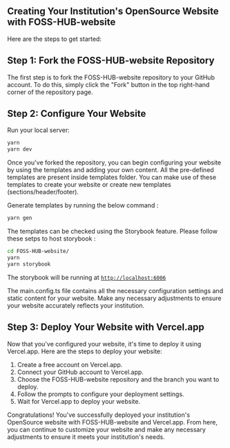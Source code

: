 ## Creating Your Institution's OpenSource Website with FOSS-HUB-website

Here are the steps to get started:

## Step 1: Fork the FOSS-HUB-website Repository

The first step is to fork the FOSS-HUB-website repository to your GitHub account. To do this, simply click the "Fork" button in the top right-hand corner of the repository page.

## Step 2: Configure Your Website

Run your local server:

```bash
yarn
yarn dev
```

Once you've forked the repository, you can begin configuring your website by using the templates and adding your own content.
All the pre-defined templates are present inside templates folder. You can make use of these templates to create your website or create new templates (sections/header/footer).

Generate templates by running the below command :

```bash
yarn gen
```

The templates can be checked using the Storybook feature. Please follow these setps to host storybook :

```bash
cd FOSS-HUB-website/
yarn
yarn storybook
```

The storybook will be running at [`http://localhost:6006`](http://localhost:6006)

The main.config.ts file contains all the necessary configuration settings and static content for your website. Make any necessary adjustments to ensure your website accurately reflects your institution.

## Step 3: Deploy Your Website with Vercel.app

Now that you've configured your website, it's time to deploy it using Vercel.app. Here are the steps to deploy your website:

1. Create a free account on Vercel.app.
2. Connect your GitHub account to Vercel.app.
3. Choose the FOSS-HUB-website repository and the branch you want to deploy.
4. Follow the prompts to configure your deployment settings.
5. Wait for Vercel.app to deploy your website.

Congratulations! You've successfully deployed your institution's OpenSource website with FOSS-HUB-website and Vercel.app. From here, you can continue to customize your website and make any necessary adjustments to ensure it meets your institution's needs.
